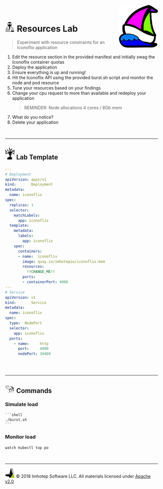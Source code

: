 <img src="../assets/k8sland.png" align="right" width="128" height="auto"/>

<br/>

# <img src="../assets/lab.png" width="32" height="auto"/> Resources Lab

> Experiment with resource constraints for an Iconoflix application

1. Edit the resource section in the provided manifest and initially swag the
   Iconoflix container quotas
1. Deploy the application
1. Ensure everything is up and running!
1. Hit the Iconoflix API using the provided burst.sh script and monitor
   the node and pod resource
1. Tune your resources based on your findings
1. Change your cpu request to more than available and redeploy your application
   > REMINDER: Node allocations 4 cores / 8Gb mem
1. What do you notice?
1. Delete your application

<br/>

---
## <img src="../assets/face.png" width="32" height="auto"/> Lab Template

```yaml
---
# Deployment
apiVersion: apps/v1
kind:       Deployment
metadata:
  name: iconoflix
spec:
  replicas: 1
  selector:
    matchLabels:
      app: iconoflix
  template:
    metadata:
      labels:
        app: iconoflix
    spec:
      containers:
      - name:  iconoflix
        image: quay.io/imhotepio/iconoflix:mem
        resources:
          !!CHANGE_ME!!
        ports:
        - containerPort: 4000
---
# Service
apiVersion: v1
kind:       Service
metadata:
  name: iconoflix
spec:
  type:  NodePort
  selector:
    app: iconoflix
  ports:
    - name:     http
      port:     4000
      nodePort: 30400
```

<br/>
<br/>

---
## <img src="../assets/fox.png" width="32" height="auto"/> Commands

### Simulate load

    ```shell
    ./burst.sh
    ```

### Monitor load

```shell
watch kubectl top po
```

<br/>

---
<img src="../assets/imhotep_logo.png" width="32" height="auto"/> © 2018 Imhotep Software LLC.
All materials licensed under [Apache v2.0](http://www.apache.org/licenses/LICENSE-2.0)